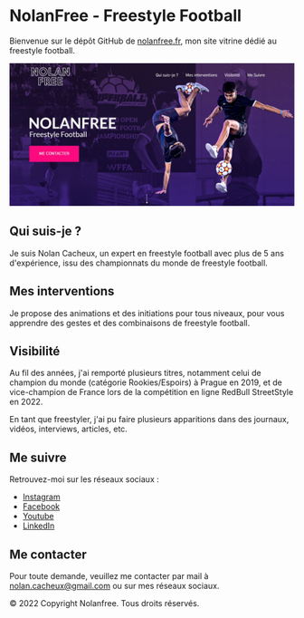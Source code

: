 # NolanFree - Freestyle Football

Bienvenue sur le dépôt GitHub de [nolanfree.fr](https://www.nolanfree.fr/), mon site vitrine dédié au freestyle football.

<img src="vitrine.JPG" alt="vitrine"/>

## Qui suis-je ?

Je suis Nolan Cacheux, un expert en freestyle football avec plus de 5 ans d'expérience, issu des championnats du monde de freestyle football.

## Mes interventions

Je propose des animations et des initiations pour tous niveaux, pour vous apprendre des gestes et des combinaisons de freestyle football.

## Visibilité

Au fil des années, j'ai remporté plusieurs titres, notamment celui de champion du monde (catégorie Rookies/Espoirs) à Prague en 2019, et de vice-champion de France lors de la compétition en ligne RedBull StreetStyle en 2022.

En tant que freestyler, j'ai pu faire plusieurs apparitions dans des journaux, vidéos, interviews, articles, etc.

## Me suivre

Retrouvez-moi sur les réseaux sociaux :
- [Instagram](https://www.instagram.com/nolan_cacheux/)
- [Facebook](https://www.facebook.com/nolan.cacheux/)
- [Youtube](https://www.youtube.com/channel/UCFyXCj3kp0Q2L0puWmtU6Lw)
- [LinkedIn](https://www.linkedin.com/in/nolan-cacheux/)

## Me contacter

Pour toute demande, veuillez me contacter par mail à nolan.cacheux@gmail.com ou sur mes réseaux sociaux.

© 2022 Copyright Nolanfree. Tous droits réservés.
